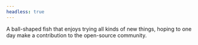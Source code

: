 ```yaml
---
headless: true
---
```

A ball-shaped fish that enjoys trying all kinds of new things, hoping to one day make a contribution to the open-source community.









